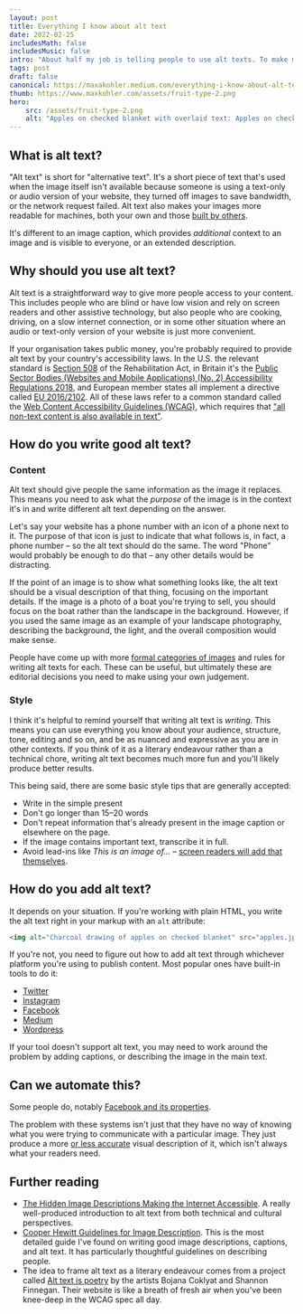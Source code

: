 ```yaml
---
layout: post
title: Everything I know about alt text
date: 2022-02-25
includesMath: false
includesMusic: false
intro: "About half my job is telling peo­ple to use alt texts. To make my life eas­ier, here are all my notes and references in one place."
tags: post
draft: false
canonical: https://maxakohler.medium.com/everything-i-know-about-alt-text-3e1c8567c4f5
thumb: https://www.maxkohler.com/assets/fruit-type-2.png
hero: 
    src: /assets/fruit-type-2.png
    alt: "Apples on checked blanket with overlaid text: Apples on checked blanket"
---
```


## What is alt text?

"Alt text" is short for "alternative text". It's a short piece of text that's used when the image itself isn't available because someone is using a text-only or audio version of your website, they turned off images to save bandwidth, or the network request failed. Alt text also makes your images more readable for machines, both your own and those [built by others](https://developers.google.com/search/docs/advanced/guidelines/google-images?hl=en&visit_id=637812413922396034-4279629001&rd=1#use-descriptive-alt-text).

It's different to an image caption, which provides _additional_ context to an image and is visible to everyone, or an extended description.

## Why should you use alt text?

Alt text is a straightforward way to give more people access to your content. This includes people who are blind or have low vision and rely on screen readers and other assistive technology, but also people who are cooking, driving, on a slow internet connection, or in some other situation where an audio or text-only version of your website is just more convenient.

If your organisation takes public money, you're probably required to provide alt text by your country's accessibility laws. In the U.S. the relevant standard is [Section 508](https://www.access-board.gov/ict/) of the Rehabilitation Act, in Britain it's the [Public Sector Bodies (Websites and Mobile Applications) (No. 2) Accessibility Regulations 2018](https://www.gov.uk/guidance/accessibility-requirements-for-public-sector-websites-and-apps#meeting-accessibility-requirements), and European member states all implement a directive called [EU 2016/2102](https://eur-lex.europa.eu/legal-content/EN/TXT/?uri=CELEX%3A32016L2102). All of these laws refer to a common standard called the [Web Content Accessibility Guidelines (WCAG)](https://www.w3.org/TR/UNDERSTANDING-WCAG20/), which requires that ["all non-text content is also available in text"](https://www.w3.org/TR/UNDERSTANDING-WCAG20/text-equiv.html).

## How do you write good alt text?

### Content

Alt text should give people the same information as the image it replaces. This means you need to ask what the _purpose_ of the image is in the context it's in and write different alt text depending on the answer.

Let's say your website has a phone number with an icon of a phone next to it. The purpose of that icon is just to indicate that what follows is, in fact, a phone number – so the alt text should do the same. The word "Phone" would probably be enough to do that – any other details would be distracting.

If the point of an image is to show what something looks like, the alt text should be a visual description of that thing, focusing on the important details. If the image is a photo of a boat you're trying to sell, you should focus on the boat rather than the landscape in the background. However, if you used the same image as an example of your landscape photography, describing the background, the light, and the overall composition would make sense.

People have come up with more [formal categories of images](https://www.w3.org/WAI/tutorials/images/) and rules for writing alt texts for each. These can be useful, but ultimately these are editorial decisions you need to make using your own judgement.

### Style

I think it's helpful to remind yourself that writing alt text is _writing_. This means you can use everything you know about your audience, structure, tone, editing and so on, and be as nuanced and expressive as you are in other contexts. If you think of it as a literary endeavour rather than a technical chore, writing alt text becomes much more fun and you'll likely produce better results.

This being said, there are some basic style tips that are generally accepted:

- Write in the simple present
- Don't go longer than 15–20 words
- Don't repeat information that's already present in the image caption or elsewhere on the page.
- If the image contains important text, transcribe it in full.
- Avoid lead-ins like _This is an image of..._ – [screen readers will add that themselves](https://axesslab.com/alt-texts/#dont-say-its-an-image).

## How do you add alt text?

It depends on your situation. If you're working with plain HTML, you write the alt text right in your markup with an `alt` attribute:

```html
<img alt="Charcoal drawing of apples on checked blanket" src="apples.jpg" />
```

If you're not, you need to figure out how to add alt text through whichever platform you're using to publish content. Most popular ones have built-in tools to do it:

- [Twitter](https://help.twitter.com/en/using-twitter/picture-descriptions)
- [Instagram](https://help.instagram.com/503708446705527)
- [Facebook](https://www.facebook.com/help/214124458607871)
- [Medium](https://help.medium.com/hc/en-us/articles/215679797-Images)
- [Wordpress](https://make.wordpress.org/accessibility/handbook/content/alternative-text-for-images/#visual-example)

If your tool doesn't support alt text, you may need to work around the problem by adding captions, or describing the image in the main text.

## Can we automate this?

Some people do, notably [Facebook and its properties](https://www.facebook.com/help/216219865403298).

The problem with these systems isn't just that they have no way of knowing what you were trying to communicate with a particular image. They just produce a more [or less accurate](https://cripritual.com/haagaard/) visual description of it, which isn't always what your readers need. 

## Further reading

- [The Hidden Image Descriptions Making the Internet Accessible](https://www.nytimes.com/interactive/2022/02/18/arts/alt-text-images-descriptions.html). A really well-produced introduction to alt text from both technical and cultural perspectives.
- [Cooper Hewitt Guidelines for Image Description](https://www.cooperhewitt.org/cooper-hewitt-guidelines-for-image-description/). This is the most detailed guide I've found on writing good image descriptions, captions, and alt text. It has particularly thoughtful guidelines on describing people.
- The idea to frame alt text as a literary endeavour comes from a project called [Alt text is poetry](https://alt-text-as-poetry.net/) by the artists Bojana Coklyat and Shannon Finnegan. Their website is like a breath of fresh air when you've been knee-deep in the WCAG spec all day.